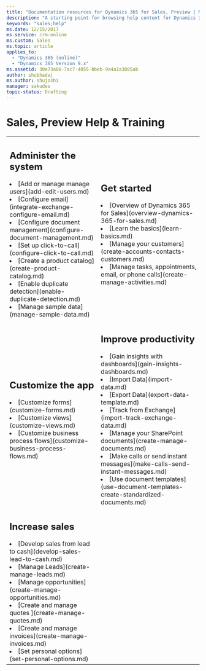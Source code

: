 ```yaml
---
title: "Documentation resources for Dynamics 365 for Sales, Preview | Microsoft Docs"
description: "A starting point for browsing help content for Dynamics 365 for Sales, Preview."
keywords: "sales;help"
ms.date: 12/15/2017
ms.service: crm-online
ms.custom: Sales
ms.topic: article
applies_to:
  - "Dynamics 365 (online)"
  - "Dynamics 365 Version 9.x"
ms.assetid: 30e73a86-7ac7-4055-bbeb-9a4a1a3085ab
author: shubhadaj
ms.author: shujoshi
manager: sakudes
topic-status: Drafting
---
```


# Sales, Preview Help & Training

<table>

<tr><td>

<h2>Administer the system</h2>
<li>[Add or manage manage users](add-edit-users.md)</li>
<li>[Configure email](integrate-exchange-configure-email.md)</li>
<li>[Configure document management](configure-document-management.md)</li>
<li>[Set up click-to-call](configure-click-to-call.md)</li>
<li>[Create a product catalog](create-product-catalog.md)</li>
<li>[Enable duplicate detection](enable-duplicate-detection.md)</li>
<li>[Manage sample data](manage-sample-data.md)</li>

</td><td>

<h2>Get started</h2>
<li>[Overview of Dynamics 365 for Sales](overview-dynamics-365-for-sales.md)</li>
<li>[Learn the basics](learn-basics.md)</li>
<li>[Manage your customers](create-accounts-contacts-customers.md)</li>
<li>[Manage tasks, appointments, email, or phone calls](create-manage-activities.md)</li>

</td></tr>
<tr><td>

<h2>Customize the app</h2>
<li>[Customize forms](customize-forms.md)</li>
<li>[Customize views](customize-views.md)</li>
<li>[Customize business process flows](customize-business-process-flows.md)</li>

</td><td>

<h2>Improve productivity</h2>
<li>[Gain insights with dashboards](gain-insights-dashboards.md)</li>
<li>[Import Data](import-data.md)</li>
<li>[Export Data](export-data-template.md)</li>
<li>[Track from Exchange](import-track-exchange-data.md)</li>
<li>[Manage your SharePoint documents](create-manage-documents.md)</li>
<li>[Make calls or send instant messages](make-calls-send-instant-messages.md)</li>
<li>[Use document templates](use-document-templates-create-standardized-documents.md)</li>

</td></tr>
<tr><td>

<h2>Increase sales</h2>
<li>[Develop sales from lead to cash](develop-sales-lead-to-cash.md)</li>
<li>[Manage Leads](create-manage-leads.md)</li>
<li>[Manage opportunities](create-manage-opportunities.md)</li>
<li>[Create and manage quotes ](create-manage-quotes.md)</li>
<li>[Create and manage invoices](create-manage-invoices.md)</li>
<li>[Set personal options](set-personal-options.md)</li>

</td><td>

</td></tr>
</table>
